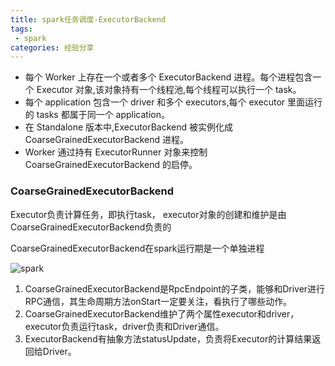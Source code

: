 ```yaml
---
title: spark任务调度-ExecutorBackend
tags:
 - spark
categories: 经验分享
---
```


* 每个	Worker	上存在一个或者多个	ExecutorBackend	进程。每个进程包含一个	Executor	对象,该对象持有一个线程池,每个线程可以执行一个	task。
* 每个	application	包含一个	driver	和多个	executors,每个	executor	里面运行的	tasks	都属于同一个	application。
* 在	Standalone	版本中,ExecutorBackend	被实例化成	CoarseGrainedExecutorBackend	进程。
* Worker	通过持有	ExecutorRunner	对象来控制	CoarseGrainedExecutorBackend	的启停。

### CoarseGrainedExecutorBackend

Executor负责计算任务，即执行task， executor对象的创建和维护是由CoarseGrainedExecutorBackend负责的

CoarseGrainedExecutorBackend在spark运行期是一个单独进程

![spark](http://img.blog.csdn.net/20170408224053499?watermark/2/text/aHR0cDovL2Jsb2cuY3Nkbi5uZXQvdTAxMTU2NDE3Mg==/font/5a6L5L2T/fontsize/400/fill/I0JBQkFCMA==/dissolve/70/gravity/SouthEast)

1. CoarseGrainedExecutorBackend是RpcEndpoint的子类，能够和Driver进行RPC通信，其生命周期方法onStart一定要关注，看执行了哪些动作。
2. CoarseGrainedExecutorBackend维护了两个属性executor和driver，executor负责运行task，driver负责和Driver通信。
3. ExecutorBackend有抽象方法statusUpdate，负责将Executor的计算结果返回给Driver。
